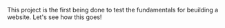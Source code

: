 This project is the first being done to test the fundamentals for beuilding a website. Let's see how this goes!